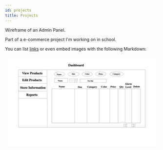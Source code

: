 ```yaml
---
id: projects
title: Projects
---
```


Wireframe of an Admin Panel. 

Part of a e-commerce project I'm working on in school.

You can list [links](https://www.hashicorp.com/resources/test-driven-development-tdd-for-infrastructure)
or even embed images with the following Markdown:

![Add alternate text for image](./assets/Admin-Page.png)
